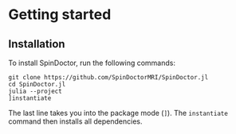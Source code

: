 # Getting started

## Installation

To install SpinDoctor, run the following commands:

```
git clone https://github.com/SpinDoctorMRI/SpinDoctor.jl
cd SpinDoctor.jl
julia --project
]instantiate
```

The last line takes you into the package mode (`]`). The `instantiate` command then installs all
dependencies.
